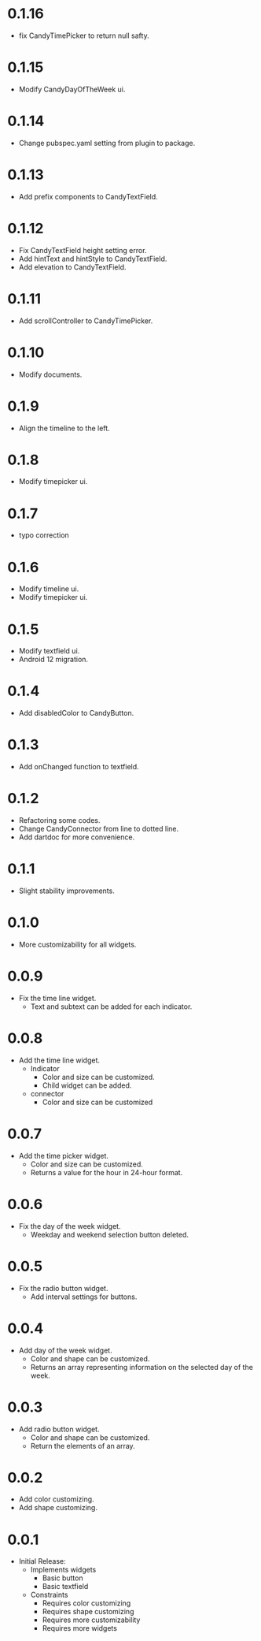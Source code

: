 # 0.1.16

- fix CandyTimePicker to return null safty.

# 0.1.15

- Modify CandyDayOfTheWeek ui.

# 0.1.14

- Change pubspec.yaml setting from plugin to package.

# 0.1.13

- Add prefix components to CandyTextField.

# 0.1.12

- Fix CandyTextField height setting error.
- Add hintText and hintStyle to CandyTextField.
- Add elevation to CandyTextField.

# 0.1.11

- Add scrollController to CandyTimePicker.

# 0.1.10

- Modify documents.

# 0.1.9

- Align the timeline to the left.

# 0.1.8

- Modify timepicker ui.

# 0.1.7

- typo correction

# 0.1.6

- Modify timeline ui.
- Modify timepicker ui.

# 0.1.5

- Modify textfield ui.
- Android 12 migration.

# 0.1.4

- Add disabledColor to CandyButton.

# 0.1.3

- Add onChanged function to textfield.

# 0.1.2

- Refactoring some codes.
- Change CandyConnector from line to dotted line.
- Add dartdoc for more convenience.

# 0.1.1

- Slight stability improvements.

# 0.1.0

- More customizability for all widgets.

# 0.0.9

- Fix the time line widget.
  - Text and subtext can be added for each indicator.

# 0.0.8

- Add the time line widget.
  - Indicator
    - Color and size can be customized.
    - Child widget can be added.
  - connector
    - Color and size can be customized

# 0.0.7

- Add the time picker widget.
  - Color and size can be customized.
  - Returns a value for the hour in 24-hour format.

# 0.0.6

- Fix the day of the week widget.
  - Weekday and weekend selection button deleted.

# 0.0.5

- Fix the radio button widget.
  - Add interval settings for buttons.

# 0.0.4

- Add day of the week widget.
  - Color and shape can be customized.
  - Returns an array representing information on the selected day of the week.

# 0.0.3

- Add radio button widget.
  - Color and shape can be customized.
  - Return the elements of an array.

# 0.0.2

- Add color customizing.
- Add shape customizing.

# 0.0.1

- Initial Release:
  - Implements widgets
    - Basic button
    - Basic textfield
  - Constraints
    - Requires color customizing
    - Requires shape customizing
    - Requires more customizability
    - Requires more widgets